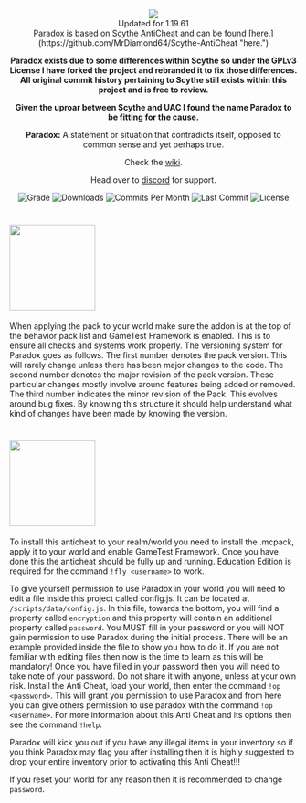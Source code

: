 <div align="center">
<img src="https://i.imgur.com/ZS38i7c.png" border="0">
<div align="center">
  Updated for 1.19.61 <br/>
  Paradox is based on Scythe AntiCheat and can be found [here.](https://github.com/MrDiamond64/Scythe-AntiCheat "here.")</div>
  
**Paradox exists due to some differences within Scythe so under the GPLv3 License
I have forked the project and rebranded it to fix those differences. All original commit
history pertaining to Scythe still exists within this project and is free to review.**

**Given the uproar between Scythe and UAC I found the name Paradox to be fitting for the cause.**

**Paradox:** A statement or situation that contradicts itself, opposed to common sense and yet perhaps true.

Check the [wiki](https://github.com/Visual1mpact/Paradox_AntiCheat/wiki).

Head over to [discord](https://discord.gg/qVd53N2xhq) for support.

<div align="left">
  
<div align="center">
  <img src="https://www.codefactor.io/repository/github/pete9xi/paradox_anticheat/badge/main" alt="Grade"/>
  <img src="https://img.shields.io/github/downloads/Pete9xi/Paradox_AntiCheat/total?style=plastic&logo=appveyor" alt="Downloads"/>
  <img src="https://img.shields.io/github/commit-activity/m/Pete9xi/Paradox_AntiCheat?style=plastic&logo=appveyor" alt="Commits Per Month"/>
  <img src="https://img.shields.io/github/last-commit/Pete9xi/Paradox_AntiCheat?style=plastic&logo=appveyor" alt="Last Commit"/>
  <img src="https://img.shields.io/github/license/Visual1mpact/Paradox_AntiCheat?style=plastic&logo=appveyor" alt="License"/>
</div>
  
# <img src="https://i.imgur.com/5W2YXCD.png" border="0" width="150">
When applying the pack to your world make sure the addon is at the top of the behavior pack list and GameTest Framework is enabled. This is to ensure all checks and systems work properly. The versioning system for Paradox goes as follows. The first number denotes the pack version. This will rarely change unless there has been major changes to the code. The second number denotes the major revision of the pack version. These particular changes mostly involve around features being added or removed. The third number indicates the minor revision of the Pack. This evolves around bug fixes. By knowing this structure it should help understand what kind of changes have been made by knowing the version.

# <img src="https://i.imgur.com/AXWmBA3.png" border="0" width="150">

To install this anticheat to your realm/world you need to install the .mcpack, apply it to your world and enable GameTest Framework. Once you have done this the anticheat should be fully up and running. Education Edition is required for the command `!fly <username>` to work.

To give yourself permission to use Paradox in your world you will need to edit a file inside this project called config.js. It can be located at `/scripts/data/config.js`. In this file, towards the bottom, you will find a property called `encryption` and this property will contain an additional property called `password`. You MUST fill in your password or you will NOT gain permission to use Paradox during the initial process. There will be an example provided inside the file to show you how to do it. If you are not familiar with editing files then now is the time to learn as this will be mandatory! Once you have filled in your password then you will need to take note of your password. Do not share it with anyone, unless at your own risk. Install the Anti Cheat, load your world, then enter the command `!op <password>`. This will grant you permission to use Paradox and from here you can give others permission to use paradox with the command `!op <username>`. For more information about this Anti Cheat and its options then see the command `!help`.

Paradox will kick you out if you have any illegal items in your inventory so if you think Paradox may flag you after installing then it is highly suggested to drop your entire inventory prior to activating this Anti Cheat!!!

If you reset your world for any reason then it is recommended to change `password`.
